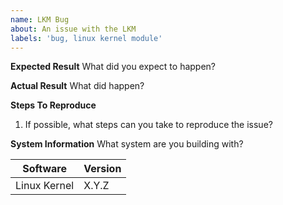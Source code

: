 ```yaml
---
name: LKM Bug
about: An issue with the LKM
labels: 'bug, linux kernel module'
---
```


**Expected Result**
What did you expect to happen?

**Actual Result**
What did happen?

**Steps To Reproduce**
1. If possible, what steps can you take to reproduce the issue?

**System Information**
What system are you building with?

| Software | Version |
| --- | --- |
| Linux Kernel | X.Y.Z |
